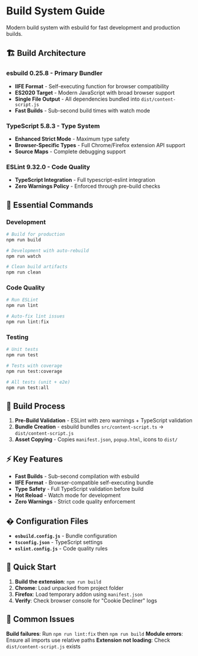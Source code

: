 # Build System Guide

Modern build system with esbuild for fast development and production builds.

## 🏗️ Build Architecture

### **esbuild 0.25.8** - Primary Bundler
- **IIFE Format** - Self-executing function for browser compatibility
- **ES2020 Target** - Modern JavaScript with broad browser support
- **Single File Output** - All dependencies bundled into `dist/content-script.js`
- **Fast Builds** - Sub-second build times with watch mode

### **TypeScript 5.8.3** - Type System
- **Enhanced Strict Mode** - Maximum type safety
- **Browser-Specific Types** - Full Chrome/Firefox extension API support
- **Source Maps** - Complete debugging support

### **ESLint 9.32.0** - Code Quality
- **TypeScript Integration** - Full typescript-eslint integration
- **Zero Warnings Policy** - Enforced through pre-build checks

## 🔧 Essential Commands

### Development
```bash
# Build for production
npm run build

# Development with auto-rebuild
npm run watch

# Clean build artifacts
npm run clean
```

### Code Quality
```bash
# Run ESLint
npm run lint

# Auto-fix lint issues
npm run lint:fix
```

### Testing
```bash
# Unit tests
npm run test

# Tests with coverage
npm run test:coverage

# All tests (unit + e2e)
npm run test:all
```

## 🎯 Build Process

1. **Pre-Build Validation** - ESLint with zero warnings + TypeScript validation
2. **Bundle Creation** - esbuild bundles `src/content-script.ts` → `dist/content-script.js`
3. **Asset Copying** - Copies `manifest.json`, `popup.html`, icons to `dist/`

## ⚡ Key Features

- **Fast Builds** - Sub-second compilation with esbuild
- **IIFE Format** - Browser-compatible self-executing bundle
- **Type Safety** - Full TypeScript validation before build
- **Hot Reload** - Watch mode for development
- **Zero Warnings** - Strict code quality enforcement

## � Configuration Files

- **`esbuild.config.js`** - Bundle configuration
- **`tsconfig.json`** - TypeScript settings
- **`eslint.config.js`** - Code quality rules

## 🚀 Quick Start

1. **Build the extension**: `npm run build`
2. **Chrome**: Load unpacked from project folder
3. **Firefox**: Load temporary addon using `manifest.json`
4. **Verify**: Check browser console for "Cookie Decliner" logs

## 🐛 Common Issues

**Build failures**: Run `npm run lint:fix` then `npm run build`
**Module errors**: Ensure all imports use relative paths
**Extension not loading**: Check `dist/content-script.js` exists